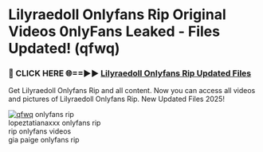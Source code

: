# Lilyraedoll Onlyfans Rip Original Videos 0nlyFans Leaked - Files Updated! (qfwq)

<h3>🔴 CLICK HERE 🌐==►► <a href="https://tinyurl.com/4seja8ks" rel="nofollow">Lilyraedoll Onlyfans Rip Updated Files</a></h3>

Get Lilyraedoll Onlyfans Rip and all content. Now you can access all videos and pictures of Lilyraedoll Onlyfans Rip. New Updated Files 2025!

[![qfwq](https://i.imgur.com/EWjZXRe.gif)](https://tinyurl.com/4seja8ks)
onlyfans rip<br>
lopeztatianaxxx onlyfans rip<br>
rip onlyfans videos<br>
gia paige onlyfans rip